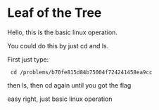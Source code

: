 # Leaf of the Tree

Hello, this is the basic linux operation. 

You could do this by just cd and ls.

First just type:

 ` cd /problems/b70fe815d84b75004f724241458ea9cc`
  
then ls, then cd <folder> again until you got the flag

easy right, just basic linux operation
